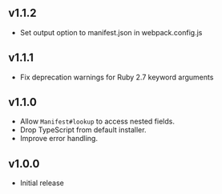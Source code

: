 ## v1.1.2

- Set output option to manifest.json in webpack.config.js

## v1.1.1

- Fix deprecation warnings for Ruby 2.7 keyword arguments

## v1.1.0

- Allow `Manifest#lookup` to access nested fields.
- Drop TypeScript from default installer.
- Improve error handling.

## v1.0.0

- Initial release
